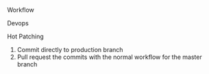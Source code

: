 Workflow

Devops

Hot Patching

1. Commit directly to production branch
2. Pull request the commits with the normal workflow for the master branch